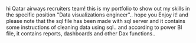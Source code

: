 hi Qatar airways recruiters team!
this is my portfolio to show out my skills in the specific position "Data visualizations engineer"..
hope you Enjoy it! and please note that the sql file has been made with sql server and it contains some instructions of cleaning data using sql.. and according to power BI file, it contains reports, dashboards and other Dax functions..
